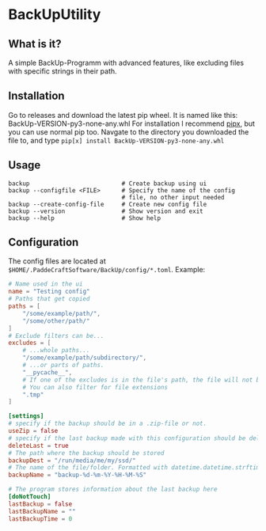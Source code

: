 # BackUpUtility

## What is it?
A simple BackUp-Programm with advanced features, like excluding files with specific strings in their path.

## Installation
Go to releases and download the latest pip wheel.
It is named like this:
BackUp-VERSION-py3-none-any.whl
For installation I recommend [pipx](https://pypa.github.io/pipx/), but you can use normal pip too.
Navgate to the directory you downloaded the file to, and type `pip[x] install BackUp-VERSION-py3-none-any.whl`

## Usage
```shell
backup                          # Create backup using ui
backup --configfile <FILE>      # Specify the name of the config
                                # file, no other input needed
backup --create-config-file     # Create new config file
backup --version                # Show version and exit
backup --help                   # Show help            
```

## Configuration
The config files are located at `$HOME/.PaddeCraftSoftware/BackUp/config/*.toml`.
Example:
```toml
# Name used in the ui
name = "Testing config"
# Paths that get copied
paths = [
    "/some/example/path/",
    "/some/other/path/"
]
# Exclude filters can be...
excludes = [
    # ...whole paths...
    "/some/example/path/subdirectory/",
    # ...or parts of paths.
    "__pycache__",
    # If one of the excludes is in the file's path, the file will not be copied.
    # You can also filter for file extensions
    ".tmp"
]

[settings]
# specify if the backup should be in a .zip-file or not.
useZip = false
# specify if the last backup made with this configuration should be deleted
deleteLast = true
# The path where the backup should be stored
backupDest = "/run/media/me/my/ssd/"
# The name of the file/folder. Formatted with datetime.datetime.strftime
backupName = "backup-%d-%m-%Y-%H-%M-%S"

# The program stores information about the last backup here
[doNotTouch]
lastBackup = false
lastBackupName = ""
lastBackupTime = 0
```